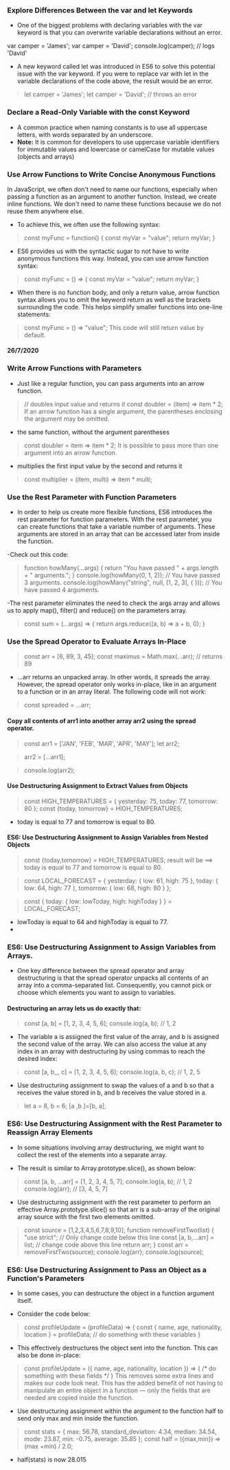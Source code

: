 ### Explore Differences Between the var and let Keywords
- One of the biggest problems with declaring variables with the var keyword is that you can overwrite variable declarations without an error.

>
var camper = 'James';
var camper = 'David';
console.log(camper);
// logs 'David'
>
- A new keyword called let was introduced in ES6 to solve this potential issue with the var keyword. If you were to replace var with let in the variable declarations of the code above, the result would be an error.

> let camper = 'James';
>let camper = 'David'; // throws an error

### Declare a Read-Only Variable with the const Keyword
- A common practice when naming constants is to use all uppercase letters, with words separated by an underscore.
- **Note:** It is common for developers to use uppercase variable identifiers for immutable values and lowercase or camelCase for mutable values (objects and arrays)

### Use Arrow Functions to Write Concise Anonymous Functions
In JavaScript, we often don't need to name our functions, especially when passing a function as an argument to another function. Instead, we create inline functions. We don't need to name these functions because we do not reuse them anywhere else.

- To achieve this, we often use the following syntax:

>const myFunc = function() {
  const myVar = "value";
  return myVar;
}
>
- ES6 provides us with the syntactic sugar to not have to write anonymous functions this way. Instead, you can use arrow function syntax:

> const myFunc = () => {
  const myVar = "value";
  return myVar;
}
>
- When there is no function body, and only a return value, arrow function syntax allows you to omit the keyword return as well as the brackets surrounding the code. This helps simplify smaller functions into one-line statements:

> const myFunc = () => "value";
This code will still return value by default.
#### 26/7/2020
### Write Arrow Functions with Parameters
- Just like a regular function, you can pass arguments into an arrow function.

>// doubles input value and returns it
>const doubler = (item) => item * 2;
>If an arrow function has a single argument, the parentheses enclosing the argument may be omitted.
>
- the same function, without the argument parentheses
> const doubler = item => item * 2;
It is possible to pass more than one argument into an arrow function.
>
- multiplies the first input value by the second and returns it
>const multiplier = (item, multi) => item * multi;
>
### Use the Rest Parameter with Function Parameters
- In order to help us create more flexible functions, ES6 introduces the rest parameter for function parameters. With the rest parameter, you can create functions that take a variable number of arguments. These arguments are stored in an array that can be accessed later from inside the function.

-Check out this code:

>function howMany(...args) {
>  return "You have passed " + args.length + " arguments.";
>}
>console.log(howMany(0, 1, 2)); // You have passed 3 arguments.
>console.log(howMany("string", null, [1, 2, 3], { })); // You have passed 4 arguments.
>

-The rest parameter eliminates the need to check the args array and allows us to apply map(), filter() and reduce() on the parameters array.

>const sum = (...args) => {
>return args.reduce((a, b) => a + b, 0);
>}
>
### Use the Spread Operator to Evaluate Arrays In-Place
>const arr = [6, 89, 3, 45];
>const maximus = Math.max(...arr); // returns 89

- ...arr returns an unpacked array. In other words, it spreads the array. However, the spread operator only works in-place, like in an argument to a function or in an array literal. The following code will not work:

>const spreaded = ...arr;

#### Copy all contents of arr1 into another array arr2 using the spread operator.
>const arr1 = ['JAN', 'FEB', 'MAR', 'APR', 'MAY'];
>let arr2;

>arr2 = [...arr1]; 

> console.log(arr2);

#### Use Destructuring Assignment to Extract Values from Objects
>const HIGH_TEMPERATURES = {
>  yesterday: 75,
>  today: 77,
>  tomorrow: 80
>};
>const {today, tomorrow} = HIGH_TEMPERATURES;
- today is equal to 77 and tomorrow is equal to 80.

#### ES6: Use Destructuring Assignment to Assign Variables from Nested Objects
>const {today,tomorrow} = HIGH_TEMPERATURES;
> result will be ==> today is equal to 77 and tomorrow is equal to 80.

> const LOCAL_FORECAST = {
>  yesterday: { low: 61, high: 75 },
>  today: { low: 64, high: 77 },
>  tomorrow: { low: 68, high: 80 }
>};

> const { today: { low: lowToday, high: highToday } } = LOCAL_FORECAST;
- lowToday is equal to 64 and highToday is equal to 77.
- 
### ES6: Use Destructuring Assignment to Assign Variables from Arrays.

- One key difference between the spread operator and array destructuring is that the spread operator unpacks all contents of an array into a comma-separated list. Consequently, you cannot pick or choose which elements you want to assign to variables.

#### Destructuring an array lets us do exactly that:

>const [a, b] = [1, 2, 3, 4, 5, 6];
> console.log(a, b); // 1, 2
- The variable a is assigned the first value of the array, and b is assigned the second value of the array. We can also access the value at any index in an array with destructuring by using commas to reach the desired index:

> const [a, b,,, c] = [1, 2, 3, 4, 5, 6];
> console.log(a, b, c); // 1, 2, 5
- Use destructuring assignment to swap the values of a and b so that a receives the value stored in b, and b receives the value stored in a.
> let a = 8, b = 6;
> [a ,b ]=[b, a];

### ES6: Use Destructuring Assignment with the Rest Parameter to Reassign Array Elements
- In some situations involving array destructuring, we might want to collect the rest of the elements into a separate array.

- The result is similar to Array.prototype.slice(), as shown below:

> const [a, b, ...arr] = [1, 2, 3, 4, 5, 7];
> console.log(a, b); // 1, 2
> console.log(arr); // [3, 4, 5, 7]
- Use destructuring assignment with the rest parameter to perform an effective Array.prototype.slice() so that arr is a sub-array of the original array source with the first two elements omitted.
>const source = [1,2,3,4,5,6,7,8,9,10];
function removeFirstTwo(list) {
  "use strict";
  // Only change code below this line
 const [a, b,...arr] = list;
  // change code above this line
  return arr;
}
const arr = removeFirstTwo(source);
console.log(arr); 
>console.log(source);

### ES6: Use Destructuring Assignment to Pass an Object as a Function's Parameters
- In some cases, you can destructure the object in a function argument itself.

- Consider the code below:

> const profileUpdate = (profileData) => {
>   const { name, age, nationality, location } = profileData;
>   // do something with these variables
>}
- This effectively destructures the object sent into the function. This can also be done in-place:

>const profileUpdate = ({ name, age, nationality, location }) => {
>  /* do something with these fields */
> }
This removes some extra lines and makes our code look neat. This has the added benefit of not having to manipulate an entire object in a function — only the fields that are needed are copied inside the function.

- Use destructuring assignment within the argument to the function half to send only max and min inside the function.
> const stats = {
> max: 56.78,
>  standard_deviation: 4.34,
>  median: 34.54,
>  mode: 23.87,
>  min: -0.75,
>  average: 35.85
>};
>const half = ({max,min}) => (max +min) / 2.0; 
- half(stats) is now 28.015